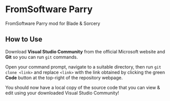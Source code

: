 # FromSoftware Parry
FromSoftware Parry mod for Blade & Sorcery

## How to Use
Download **Visual Studio Community** from the official Microsoft website and **Git** so you can run `git` commands.

Open your command prompt, navigate to a suitable directory, then run `git clone <link>` and replace `<link>` with the link obtained by clicking the green **Code** button at the top-right of the repository webpage. 

You should now have a local copy of the source code that you can view & edit using your downloaded Visual Studio Community!
